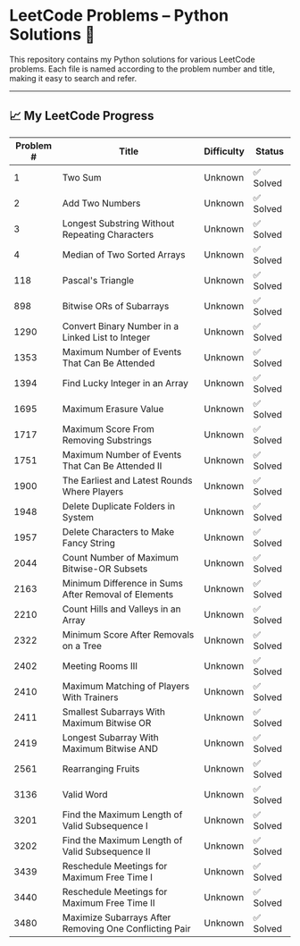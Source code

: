 # LeetCode Problems – Python Solutions 🐍

This repository contains my Python solutions for various LeetCode problems. Each file is named according to the problem number and title, making it easy to search and refer.

---



## 📈 My LeetCode Progress

| Problem # | Title | Difficulty | Status |
|-----------|-------|------------|--------|
| 1 | Two Sum | Unknown | ✅ Solved |
| 2 | Add Two Numbers | Unknown | ✅ Solved |
| 3 | Longest Substring Without Repeating Characters | Unknown | ✅ Solved |
| 4 | Median of Two Sorted Arrays | Unknown | ✅ Solved |
| 118 | Pascal's Triangle | Unknown | ✅ Solved |
| 898 | Bitwise ORs of Subarrays | Unknown | ✅ Solved |
| 1290 | Convert Binary Number in a Linked List to Integer | Unknown | ✅ Solved |
| 1353 | Maximum Number of Events That Can Be Attended | Unknown | ✅ Solved |
| 1394 | Find Lucky Integer in an Array | Unknown | ✅ Solved |
| 1695 | Maximum Erasure Value | Unknown | ✅ Solved |
| 1717 | Maximum Score From Removing Substrings | Unknown | ✅ Solved |
| 1751 | Maximum Number of Events That Can Be Attended II | Unknown | ✅ Solved |
| 1900 | The Earliest and Latest Rounds Where Players | Unknown | ✅ Solved |
| 1948 | Delete Duplicate Folders in System | Unknown | ✅ Solved |
| 1957 | Delete Characters to Make Fancy String | Unknown | ✅ Solved |
| 2044 | Count Number of Maximum Bitwise-OR Subsets | Unknown | ✅ Solved |
| 2163 | Minimum Difference in Sums After Removal of Elements | Unknown | ✅ Solved |
| 2210 | Count Hills and Valleys in an Array | Unknown | ✅ Solved |
| 2322 | Minimum Score After Removals on a Tree | Unknown | ✅ Solved |
| 2402 | Meeting Rooms III | Unknown | ✅ Solved |
| 2410 | Maximum Matching of Players With Trainers | Unknown | ✅ Solved |
| 2411 | Smallest Subarrays With Maximum Bitwise OR | Unknown | ✅ Solved |
| 2419 | Longest Subarray With Maximum Bitwise AND | Unknown | ✅ Solved |
| 2561 | Rearranging Fruits | Unknown | ✅ Solved |
| 3136 | Valid Word | Unknown | ✅ Solved |
| 3201 | Find the Maximum Length of Valid Subsequence I | Unknown | ✅ Solved |
| 3202 | Find the Maximum Length of Valid Subsequence II | Unknown | ✅ Solved |
| 3439 | Reschedule Meetings for Maximum Free Time I | Unknown | ✅ Solved |
| 3440 | Reschedule Meetings for Maximum Free Time II | Unknown | ✅ Solved |
| 3480 | Maximize Subarrays After Removing One Conflicting Pair | Unknown | ✅ Solved |